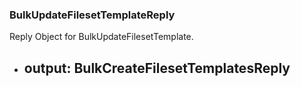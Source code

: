 ### BulkUpdateFilesetTemplateReply
Reply Object for BulkUpdateFilesetTemplate.

- output: BulkCreateFilesetTemplatesReply
  - 
